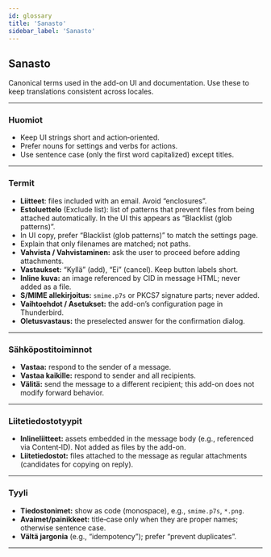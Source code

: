```yaml
---
id: glossary
title: 'Sanasto'
sidebar_label: 'Sanasto'
---
```


## Sanasto

Canonical terms used in the add-on UI and documentation. Use these to keep translations consistent across locales.

---

### Huomiot

- Keep UI strings short and action‑oriented.
- Prefer nouns for settings and verbs for actions.
- Use sentence case (only the first word capitalized) except titles.

---

### Termit

- **Liitteet**: files included with an email. Avoid “enclosures”.
- **Estoluettelo** (Exclude list): list of patterns that prevent files from being attached automatically. In the UI this appears as “Blacklist (glob patterns)”.
- In UI copy, prefer “Blacklist (glob patterns)” to match the settings page.
- Explain that only filenames are matched; not paths.
- **Vahvista / Vahvistaminen:** ask the user to proceed before adding attachments.
- **Vastaukset:** “Kyllä” (add), “Ei” (cancel). Keep button labels short.
- **Inline kuva:** an image referenced by CID in message HTML; never added as a file.
- **S/MIME allekirjoitus:** `smime.p7s` or PKCS7 signature parts; never added.
- **Vaihtoehdot / Asetukset:** the add-on’s configuration page in Thunderbird.
- **Oletusvastaus:** the preselected answer for the confirmation dialog.

---

### Sähköpostitoiminnot

- **Vastaa:** respond to the sender of a message.
- **Vastaa kaikille:** respond to sender and all recipients.
- **Välitä:** send the message to a different recipient; this add-on does not modify forward behavior.

---

### Liitetiedostotyypit

- **Inlineliitteet:** assets embedded in the message body (e.g., referenced via Content‑ID). Not added as files by the add-on.
- **Liitetiedostot:** files attached to the message as regular attachments (candidates for copying on reply).

---

### Tyyli

- **Tiedostonimet:** show as code (monospace), e.g., `smime.p7s`, `*.png`.
- **Avaimet/painikkeet:** title‑case only when they are proper names; otherwise sentence case.
- **Vältä jargonia** (e.g., “idempotency”); prefer “prevent duplicates”.

---
